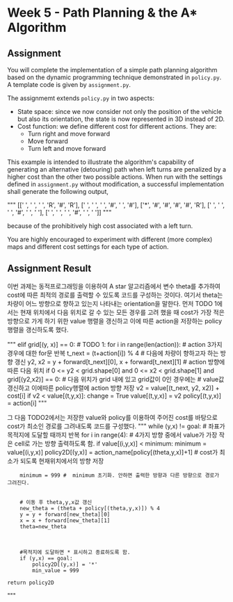 # Week 5 - Path Planning & the A* Algorithm

## Assignment

You will complete the implementation of a simple path planning algorithm based on the dynamic programming technique demonstrated in `policy.py`. A template code is given by `assignment.py`.

The assignmemt extends `policy.py` in two aspects:

* State space: since we now consider not only the position of the vehicle but also its orientation, the state is now represented in 3D instead of 2D.
* Cost function: we define different cost for different actions. They are:
	- Turn right and move forward
	- Move forward
	- Turn left and move forward

This example is intended to illustrate the algorithm's capability of generating an alternative (detouring) path when left turns are penalized by a higher cost than the other two possible actions. When run with the settings defined in `assignment.py` without modification, a successful implementation shall generate the following output,

"""
[[' ', ' ', ' ', 'R', '#', 'R'],
 [' ', ' ', ' ', '#', ' ', '#'],
 ['*', '#', '#', '#', '#', 'R'],
 [' ', ' ', ' ', '#', ' ', ' '],
 [' ', ' ', ' ', '#', ' ', ' ']]
"""

because of the prohibitively high cost associated with a left turn.

You are highly encouraged to experiment with different (more complex) maps and different cost settings for each type of action.

## Assignment Result

이번 과제는 동적프로그래밍을 이용하여 A star 알고리즘에서 변수 theta를 추가하여 cost에 따른 최적의 경로를 출력할 수 있도록 코드를 구성하는 것이다. 여기서 theta는 차량이 어느 방향으로 향하고 있는지 나타내는 orientation을 말한다.
먼저 TODO 1에서는 현재 위치에서 다음 위치로 갈 수 있는 모든 경우를 고려 했을 때 cost가 가장 적은 방향으로 가게 하기 위한 value 행렬을 갱신하고 이에 따른 action을 저장하는 policy행렬을 갱신하도록 했다.

"""
            elif grid[(y, x)] == 0:
                # TODO 1:
                for i in range(len(action)): # action 3가지 경우에 대한 for문 반복
                    t_next = (t+action[i]) % 4 # 다음에 차량이 향하고자 하는 방향 갱신
                    y2, x2 = y + forward[t_next][0], x + forward[t_next][1] # action 방향에 따른 다음 위치
                    if 0 <= y2 < grid.shape[0] and 0 <= x2 < grid.shape[1] and grid[(y2,x2)] == 0:
                        # 다음 위치가 grid 내에 있고 grid값이 0인 경우에는
                        # value값 갱신하고 이에따른 policy행렬에 action 방향 저장
                        v2 = value[(t_next, y2, x2)] + cost[i]
                        if v2 < value[(t,y,x)]:
                            change = True
                            value[(t,y,x)] = v2
                            policy[(t,y,x)] = action[i]
"""

그 다음 TODO2에서는 저장한 value와 policy를 이용하여 주어진 cost를 바탕으로 cost가 최소인 경로를 그려내도록 코드를 구성했다.
"""
    while (y,x) != goal: # 좌표가 목적지에 도달할 때까지 반복
        for i in range(4): # 4가지 방향 중에서 value가 가장 작은 cell로 가는 방향 출력하도록 함.
            if value[(i,y,x)] < minimum:
                minimum = value[(i,y,x)]
                policy2D[(y,x)] = action_name[policy[(theta,y,x)]+1] # cost가 최소가 되도록 현재위치에서의 방향 저장
                
        minimum = 999 #  minimum 초기화. 안하면 출력한 방향과 다른 방향으로 경로가 그려진다.
        

        # 이동 후 theta,y,x값 갱신
        new_theta = (theta + policy[(theta,y,x)]) % 4
        y = y + forward[new_theta][0]
        x = x + forward[new_theta][1]
        theta=new_theta



        #목적지에 도달하면 * 표시하고 종료하도록 함.
        if (y,x) == goal:
            policy2D[(y,x)] = '*'
            min_value = 999

    return policy2D
"""

